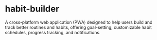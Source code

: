 # habit-builder
A cross-platform web application (PWA) designed to help users build and track better routines and habits, offering goal-setting, customizable habit schedules, progress tracking, and notifications.
